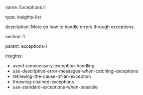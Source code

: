 name: Exceptions II

type: insights-list

description: More on how to handle errors through exceptions.

section: 1

parent: exceptions-i

insights:
  - avoid-unnecessary-exception-handling
  - use-descriptive-error-messages-when-catching-exceptions
  - retrieving-the-cause-of-an-exception
  - throwing-chained-exceptions
  - use-standard-exceptions-when-possible
